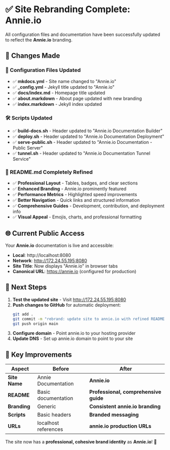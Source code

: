 # ✅ Site Rebranding Complete: Annie.io

All configuration files and documentation have been successfully updated to reflect the **Annie.io** branding.

## 🔄 Changes Made

### 📄 Configuration Files Updated
- ✅ **mkdocs.yml** - Site name changed to "Annie.io"
- ✅ **_config.yml** - Jekyll title updated to "Annie.io"  
- ✅ **docs/index.md** - Homepage title updated
- ✅ **about.markdown** - About page updated with new branding
- ✅ **index.markdown** - Jekyll index updated

### 🛠️ Scripts Updated
- ✅ **build-docs.sh** - Header updated to "Annie.io Documentation Builder"
- ✅ **deploy.sh** - Header updated to "Annie.io Documentation Deployment"
- ✅ **serve-public.sh** - Header updated to "Annie.io Documentation - Public Server"  
- ✅ **tunnel.sh** - Header updated to "Annie.io Documentation Tunnel Service"

### 📖 README.md Completely Refined
- ✅ **Professional Layout** - Tables, badges, and clear sections
- ✅ **Enhanced Branding** - Annie.io prominently featured
- ✅ **Performance Metrics** - Highlighted speed improvements
- ✅ **Better Navigation** - Quick links and structured information
- ✅ **Comprehensive Guides** - Development, contribution, and deployment info
- ✅ **Visual Appeal** - Emojis, charts, and professional formatting

## 🌐 Current Public Access

Your **Annie.io** documentation is live and accessible:

- **Local**: http://localhost:8080
- **Network**: http://172.24.55.195:8080
- **Site Title**: Now displays "Annie.io" in browser tabs
- **Canonical URL**: https://annie.io (configured for production)

## 🚀 Next Steps

1. **Test the updated site** - Visit http://172.24.55.195:8080
2. **Push changes to GitHub** for automatic deployment:
   ```bash
   git add .
   git commit -m "rebrand: update site to annie.io with refined README"
   git push origin main
   ```
3. **Configure domain** - Point annie.io to your hosting provider
4. **Update DNS** - Set up annie.io domain to point to your site

## 🎯 Key Improvements

| Aspect | Before | After |
|--------|--------|-------|
| **Site Name** | Annie Documentation | **Annie.io** |
| **README** | Basic documentation | **Professional, comprehensive guide** |
| **Branding** | Generic | **Consistent annie.io branding** |
| **Scripts** | Basic headers | **Branded messaging** |
| **URLs** | localhost references | **annie.io production URLs** |

The site now has a **professional, cohesive brand identity** as **Annie.io**! 🎉
